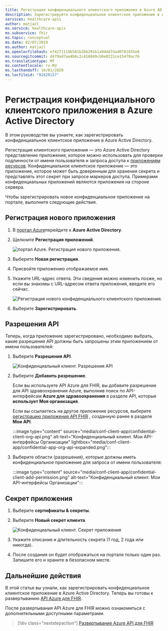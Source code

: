 ```yaml
---
title: Регистрация конфиденциального клиентского приложения в Azure AD — API Azure для FHIR
description: Зарегистрируйте конфиденциальное клиентское приложение в Azure Active Directory, которое проходит проверку подлинности от имени пользователя и запрашивает доступ к приложениям ресурсов.
services: healthcare-apis
author: matjazl
ms.service: healthcare-apis
ms.subservice: fhir
ms.topic: conceptual
ms.date: 02/07/2019
ms.author: matjazl
ms.openlocfilehash: e74271119b581b2bb291b1a9ddd74ad0781855e6
ms.sourcegitcommit: d479ad7ae4b6c2c416049cb0e0221ce15470acf6
ms.translationtype: MT
ms.contentlocale: ru-RU
ms.lasthandoff: 10/01/2020
ms.locfileid: "91629157"
---
```

# <a name="register-a-confidential-client-application-in-azure-active-directory"></a>Регистрация конфиденциального клиентского приложения в Azure Active Directory

В этом руководстве вы узнаете, как зарегистрировать конфиденциальное клиентское приложение в Azure Active Directory. 

Регистрация клиентского приложения — это Azure Active Directory представление приложения, которое можно использовать для проверки подлинности от имени пользователя и запроса доступа к [приложениям ресурсов](register-resource-azure-ad-client-app.md). Конфиденциальное клиентское приложение — это приложение, которое может быть доверенным для хранения секрета и представлять этот секрет при запросе маркеров доступа. Примерами конфиденциальных приложений являются приложения на стороне сервера.

Чтобы зарегистрировать новое конфиденциальное приложение на портале, выполните следующие действия.

## <a name="register-a-new-application"></a>Регистрация нового приложения

1. В [портал Azure](https://portal.azure.com)перейдите к **Azure Active Directory**.

1. Щелкните **Регистрация приложений**.

    ![портал Azure. Регистрация нового приложения.](media/how-to-aad/portal-aad-new-app-registration.png)

1. Выберите **Новая регистрация**.

1. Присвойте приложению отображаемое имя.

1. Укажите URL-адрес ответа. Эти сведения можно изменить позже, но если вы знакомы с URL-адресом ответа приложения, введите его сейчас.

    ![Регистрация нового конфиденциального клиентского приложения.](media/how-to-aad/portal-aad-register-new-app-registration-CONF-CLIENT.png)
1. Выберите **Зарегистрировать**.

## <a name="api-permissions"></a>Разрешения API

Теперь, когда приложение зарегистрировано, необходимо выбрать, какие разрешения API должны быть запрошены этим приложением от имени пользователей:

1. Выберите **Разрешения API**.

    ![Конфиденциальный клиент. Разрешения API](media/how-to-aad/portal-aad-register-new-app-registration-CONF-CLIENT-API-Permissions.png)

1. Выберите **Добавить разрешение**.

    Если вы используете API Azure для FHIR, вы добавите разрешение для API здравоохранения Azure, выполнив поиск по API-интерфейсам **Azure для здравоохранения** в разделе API, которые **использует Моя организация**. 

    Если вы ссылаетесь на другое приложение ресурсов, выберите [регистрацию приложения API FHIR](register-resource-azure-ad-client-app.md) , созданную ранее в разделе **Мои API**.


    :::image type="content" source="media/conf-client-app/confidential-client-org-api.png" alt-text="Конфиденциальный клиент. Мои API-интерфейсы Организации" lightbox="media/conf-client-app/confidential-app-org-api-expanded.png":::
    

3. Выберите области (разрешения), которые должны иметь конфиденциальное приложение для запроса от имени пользователя:

    :::image type="content" source="media/conf-client-app/confidential-client-add-permission.png" alt-text="Конфиденциальный клиент. Мои API-интерфейсы Организации":::

## <a name="application-secret"></a>Секрет приложения

1. Выберите **сертификаты & секреты**.
1. Выберите **Новый секрет клиента**. 

    ![Конфиденциальный клиент. Секрет приложения](media/how-to-aad/portal-aad-register-new-app-registration-CONF-CLIENT-SECRET.png)

2. Укажите описание и длительность секрета (1 год, 2 года или никогда).

3. После создания он будет отображаться на портале только один раз. Запишите его и храните в безопасном месте.

## <a name="next-steps"></a>Дальнейшие действия

В этой статье вы узнали, как зарегистрировать конфиденциальное клиентское приложение в Azure Active Directory. Теперь вы готовы к развертыванию [API Azure для FHIR](fhir-paas-powershell-quickstart.md).

После развертывания API Azure для FHIR можно ознакомиться с дополнительными доступными параметрами.
 
>[!div class="nextstepaction"]
>[Развертывание Azure API для FHIR](fhir-paas-powershell-quickstart.md)
